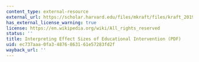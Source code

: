 ```yaml
---
content_type: external-resource
external_url: https://scholar.harvard.edu/files/mkraft/files/kraft_2019_effect_sizes.pdf
has_external_license_warning: true
license: https://en.wikipedia.org/wiki/All_rights_reserved
status: ''
title: Interpreting Effect Sizes of Educational Intervention (PDF)
uid: ec737aaa-0fa3-4876-8631-61e57283fd2f
wayback_url: ''
---
```

